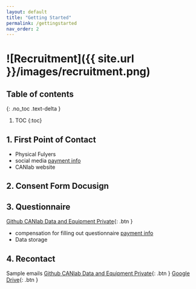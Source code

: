 ```yaml
---
layout: default
title: "Getting Started"
permalink: /gettingstarted
nav_order: 2
---
```


# ![Recruitment]({{ site.url }}/images/recruitment.png)




## Table of contents
{: .no_toc .text-delta }

1. TOC
{:toc}

## 1. First Point of Contact
* Physical Fulyers
* social media [payment info]()
* CANlab website

## 2. Consent Form Docusign

## 3. Questionnaire
[Github CANlab Data and Equipment Private](https://github.com/canlab/CANlab_data_and_equipment_private){: .btn }
* compensation for filling out questionnaire [payment info]()
* Data storage

## 4. Recontact
Sample emails
[Github CANlab Data and Equipment Private](https://github.com/canlab/CANlab_data_and_equipment_private){: .btn }
[Google Drive](https://github.com/canlab/CANlab_data_and_equipment_private){: .btn }
